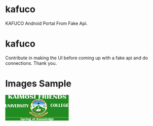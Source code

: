 # kafuco

KAFUCO Android Portal From Fake Api.

# kafuco

Contribute in making the UI before coming up with a fake api and do connections. Thank you. 


# Images Sample

![alt text](https://github.com/Heinirich/kafuco/blob/main/assets/images/site_logo_new.png)
